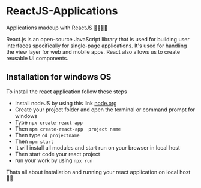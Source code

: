 # ReactJS-Applications
Applications madeup with ReactJS  👨‍💻👩‍💻

React.js is an open-source JavaScript library that is used for building user interfaces specifically for single-page applications. 
It's used for handling the view layer for web and mobile apps. React also allows us to create reusable UI components.

## Installation for windows OS

To install the react application follow these steps
- Install nodeJS by using this link [node.org](https://nodejs.org/en/)
- Create your project folder and open the terminal or command prompt for windows
- Type `npx create-react-app` 
- Then `npm create-react-app  project name`
- Then type `cd projectname`
- Then `npm start`
-  It will install all modules and start run on your browser in local host
- Then start code your react project 
- run your work by using  `npx run` 

Thats all about installation and running your react application on local host👨‍💻
